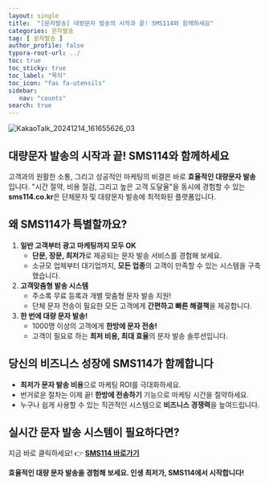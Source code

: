 ```yaml
---
layout: single
title:  "[문자발송] 대량문자 발송의 시작과 끝! SMS114와 함께하세요"
categories: 문자발송
tag: [ 문자발송 ]
author_profile: false
typora-root-url: ../
toc: true
toc_sticky: true
toc_label: "목차"
toc_icon: "fas fa-utensils" 
sidebar:
   nav: "counts"
search: true
---
```


![KakaoTalk_20241214_161655626_03](/images/2024-12-14-advertiesment-04/KakaoTalk_20241214_161655626_03.jpg)

## **대량문자 발송의 시작과 끝! SMS114와 함께하세요**

고객과의 원활한 소통, 그리고 성공적인 마케팅의 비결은 바로 **효율적인 대량문자 발송**입니다.
"시간 절약, 비용 절감, 그리고 높은 고객 도달율"을 동시에 경험할 수 있는 **sms114.co.kr**은 단체문자 및 대량문자 발송에 최적화된 플랫폼입니다.



## **왜 SMS114가 특별할까요?**

1. **일반 고객부터 광고 마케팅까지 모두 OK**
   - **단문, 장문, 최저가**로 제공되는 문자 발송 서비스를 경험해 보세요.
   - 소규모 업체부터 대기업까지, **모든 업종**의 고객이 만족할 수 있는 시스템을 구축했습니다.
2. **고객맞춤형 발송 시스템**
   - 주소록 무료 등록과 개별 맞춤형 문자 발송 지원!
   - 단체 문자 전송이 필요한 모든 고객에게 **간편하고 빠른 해결책**을 제공합니다.
3. **한 번에 대량 문자 발송!**
   - 1000명 이상의 고객에게 **한방에 문자 전송!**
   - 고객이 필요로 하는 **최저 비용, 최대 효율**의 문자 발송 솔루션입니다.
     

## **당신의 비즈니스 성장에 SMS114가 함께합니다**

- **최저가 문자 발송 비용**으로 마케팅 ROI를 극대화하세요.
- 번거로운 절차는 이제 끝! **한방에 전송하기** 기능으로 마케팅 시간을 절약하세요.
- 누구나 쉽게 사용할 수 있는 직관적인 시스템으로 **비즈니스 경쟁력**을 높여드립니다.
  

## **실시간 문자 발송 시스템이 필요하다면?**

지금 바로 클릭하세요!
👉 [**SMS114 바로가기**](https://sms114.co.kr)

**효율적인 대량 문자 발송을 경험해 보세요. 인생 최저가, SMS114에서 시작합니다!**

